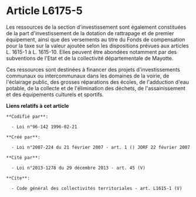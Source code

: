 # Article L6175-5

Les ressources de la section d'investissement sont également constituées de la part d'investissement de la dotation de
rattrapage et de premier équipement, ainsi que des versements au titre du Fonds de compensation pour la taxe sur la valeur
ajoutée selon les dispositions prévues aux articles L. 1615-1 à L. 1615-10. Elles peuvent être abondées notamment par des
subventions de l'Etat et de la collectivité départementale de Mayotte. 

Ces ressources sont destinées à financer des projets d'investissements communaux ou intercommunaux dans les domaines de la
voirie, de l'éclairage public, des grosses réparations des écoles, de l'adduction d'eau potable, de la collecte et de
l'élimination des déchets, de l'assainissement et des équipements culturels et sportifs.

**Liens relatifs à cet article**

	**Codifié par**:

	  - Loi n°96-142 1996-02-21

	**Créé par**:

	  - Loi n°2007-224 du 21 février 2007 - art. 1 () JORF 22 février 2007

	**Cité par**:

	  - Loi n°2013-1278 du 29 décembre 2013 - art. 45 (V)

	**Cite**:

	  - Code général des collectivités territoriales - art. L1615-1 (V)
